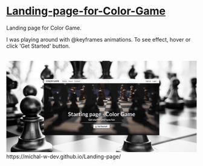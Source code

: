 # [Landing-page-for-Color-Game](https://michal-w-dev.github.io/Landing-page/) 
<p> Landing page for Color Game. </p> 
<p> I was playing around with @keyframes animations. To see effect, hover or click 'Get Started' button. </p>
<br>
<img src="assets/readme.png" width="700px">
https://michal-w-dev.github.io/Landing-page/
